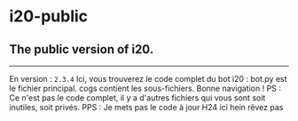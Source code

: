 # i20-public
## The public version of i20.

---

En version : `2.3.4`
Ici, vous trouverez le code complet du bot i20 :
bot.py est le fichier principal.
cogs contient les sous-fichiers.
Bonne navigation !
PS : Ce n'est pas le code complet, il y a d'autres fichiers qui vous sont soit inutiles, soit privés.
PPS : Je mets pas le code à jour H24 ici hein rêvez pas
